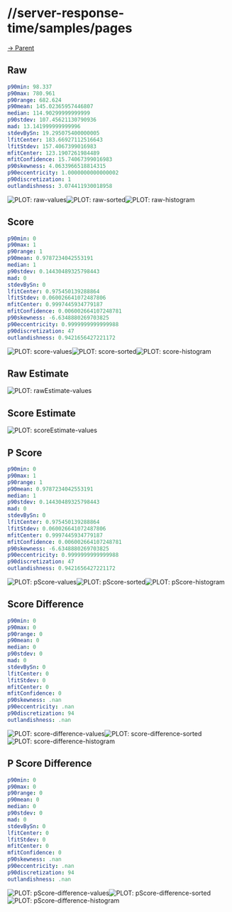 
# //server-response-time/samples/pages

[→ Parent](../..)


## Raw


```yaml
p90min: 98.337
p90max: 780.961
p90range: 682.624
p90mean: 145.02365957446807
median: 114.90299999999999
p90stdev: 107.45621130790936
mad: 13.141999999999996
stdevBySn: 19.295075400000005
lfitCenter: 183.66927112516643
lfitStdev: 157.4067399016983
mfitCenter: 123.1907261984489
mfitConfidence: 15.74067399016983
p90skewness: 4.0633966518814315
p90eccentricity: 1.0000000000000002
p90discretization: 1
outlandishness: 3.074411930018958

```

![PLOT: raw-values](./raw/values.svg)![PLOT: raw-sorted](./raw/sorted.svg)![PLOT: raw-histogram](./raw/histogram.svg)
## Score


```yaml
p90min: 0
p90max: 1
p90range: 1
p90mean: 0.9787234042553191
median: 1
p90stdev: 0.14430489325798443
mad: 0
stdevBySn: 0
lfitCenter: 0.975450139288864
lfitStdev: 0.060026641072487806
mfitCenter: 0.9997445934779187
mfitConfidence: 0.006002664107248781
p90skewness: -6.6348880269703825
p90eccentricity: 0.9999999999999988
p90discretization: 47
outlandishness: 0.9421656427221172

```

![PLOT: score-values](./score/values.svg)![PLOT: score-sorted](./score/sorted.svg)![PLOT: score-histogram](./score/histogram.svg)
## Raw Estimate

![PLOT: rawEstimate-values](./rawEstimate/values.svg)
## Score Estimate

![PLOT: scoreEstimate-values](./scoreEstimate/values.svg)
## P Score


```yaml
p90min: 0
p90max: 1
p90range: 1
p90mean: 0.9787234042553191
median: 1
p90stdev: 0.14430489325798443
mad: 0
stdevBySn: 0
lfitCenter: 0.975450139288864
lfitStdev: 0.060026641072487806
mfitCenter: 0.9997445934779187
mfitConfidence: 0.006002664107248781
p90skewness: -6.6348880269703825
p90eccentricity: 0.9999999999999988
p90discretization: 47
outlandishness: 0.9421656427221172

```

![PLOT: pScore-values](./pScore/values.svg)![PLOT: pScore-sorted](./pScore/sorted.svg)![PLOT: pScore-histogram](./pScore/histogram.svg)
## Score Difference


```yaml
p90min: 0
p90max: 0
p90range: 0
p90mean: 0
median: 0
p90stdev: 0
mad: 0
stdevBySn: 0
lfitCenter: 0
lfitStdev: 0
mfitCenter: 0
mfitConfidence: 0
p90skewness: .nan
p90eccentricity: .nan
p90discretization: 94
outlandishness: .nan

```

![PLOT: score-difference-values](./score-difference/values.svg)![PLOT: score-difference-sorted](./score-difference/sorted.svg)![PLOT: score-difference-histogram](./score-difference/histogram.svg)
## P Score Difference


```yaml
p90min: 0
p90max: 0
p90range: 0
p90mean: 0
median: 0
p90stdev: 0
mad: 0
stdevBySn: 0
lfitCenter: 0
lfitStdev: 0
mfitCenter: 0
mfitConfidence: 0
p90skewness: .nan
p90eccentricity: .nan
p90discretization: 94
outlandishness: .nan

```

![PLOT: pScore-difference-values](./pScore-difference/values.svg)![PLOT: pScore-difference-sorted](./pScore-difference/sorted.svg)![PLOT: pScore-difference-histogram](./pScore-difference/histogram.svg)